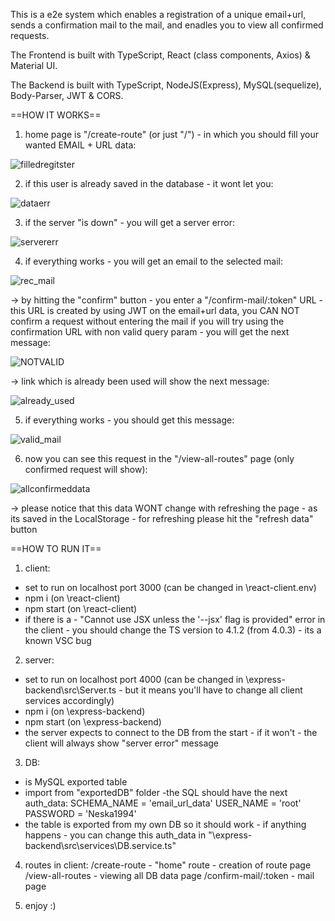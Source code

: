 This is a e2e system which enables a registration of a unique email+url, sends a confirmation mail to the mail, and enadles you to view all confirmed requests.

The Frontend is built with TypeScript, React (class components, Axios) & Material UI.

The Backend is built with TypeScript, NodeJS(Express), MySQL(sequelize), Body-Parser, JWT & CORS.

==HOW IT WORKS==

1. home page is "/create-route" (or just "/") - in which you should fill your wanted EMAIL + URL data:

![filledregitster](https://user-images.githubusercontent.com/44900773/102342692-47fdcf80-3fa2-11eb-8618-2f2da40d80e8.png)

2. if this user is already saved in the database - it wont let you:

![dataerr](https://user-images.githubusercontent.com/44900773/102342923-9b701d80-3fa2-11eb-84ae-acf8a0644d36.png)

3. if the server "is down" - you will get a server error:

![servererr](https://user-images.githubusercontent.com/44900773/102342989-b0e54780-3fa2-11eb-88b8-bdf02a37f8b4.png)

4. if everything works - you will get an email to the selected mail:

![rec_mail](https://user-images.githubusercontent.com/44900773/102343369-205b3700-3fa3-11eb-8b6e-08663513107f.png)

-> by hitting the "confirm" button - you enter a "/confirm-mail/:token" URL - 
this URL is created by using JWT on the email+url data, you CAN NOT confirm a request without entering the mail
if you will try using the confirmation URL with non valid query param - you will get the next message:

![NOTVALID](https://user-images.githubusercontent.com/44900773/102343740-952e7100-3fa3-11eb-91ca-3beab9aac538.png)

-> link which is already been used will show the next message:

![already_used](https://user-images.githubusercontent.com/44900773/102343816-b4c59980-3fa3-11eb-9b9e-eeaa1ef2d524.png)

5. if everything works - you should get this message:

![valid_mail](https://user-images.githubusercontent.com/44900773/102343945-dcb4fd00-3fa3-11eb-9bde-eea7c389bf67.png)

6. now you can see this request in the "/view-all-routes" page (only confirmed request will show):

![allconfirmeddata](https://user-images.githubusercontent.com/44900773/102344189-36b5c280-3fa4-11eb-8495-ed7cd362d46c.png)

-> please notice that this data WONT change with refreshing the page - as its saved in the LocalStorage - for refreshing please hit the "refresh data" button

==HOW TO RUN IT==

1. client:
- set to run on localhost port 3000 (can be changed in \react-client\.env)
- npm i (on \react-client)
- npm start (on \react-client)
- if there is a - "Cannot use JSX unless the '--jsx' flag is provided" error in the client - you should change the TS version to 4.1.2 (from 4.0.3) - its a known VSC bug

2. server:
- set to run on localhost  port 4000 (can be changed in \express-backend\src\Server.ts - but it means you'll have to change all client services accordingly)
- npm i (on \express-backend)
- npm start (on \express-backend)
- the server expects to connect to the DB from the start - if it won't - the client will always show "server error" message 

3. DB:
- is MySQL exported table
- import from "exportedDB" folder 
-the SQL should have the next auth_data:
SCHEMA_NAME = 'email_url_data'
USER_NAME = 'root'
PASSWORD = 'Neska1994'
- the table is exported from my own DB so it should work - if anything happens - you can change this auth_data in "\express-backend\src\services\DB.service.ts"

4. routes in client:
/create-route - "home" route - creation of route page
/view-all-routes - viewing all DB data page
/confirm-mail/:token - mail page

5. enjoy :)



